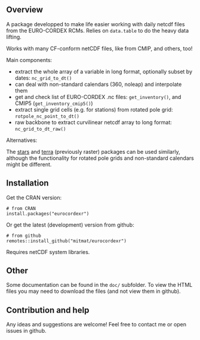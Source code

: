 ## Overview


A package developped to make life easier working with daily netcdf files from the EURO-CORDEX RCMs. Relies on `data.table` to do the heavy data lifting.

Works with many CF-conform netCDF files, like from CMIP, and others, too!

Main components:

  - extract the whole array of a variable in long format, optionally subset by dates: `nc_grid_to_dt()`
  - can deal with non-standard calendars (360, noleap) and interpolate them
  - get and check list of EURO-CORDEX .nc files: `get_inventory()`, and CMIP5 (`get_inventory_cmip5()`)
  - extract single grid cells (e.g. for stations) from rotated pole grid: `rotpole_nc_point_to_dt()`
  - raw backbone to extract curvilinear netcdf array to long format: `nc_grid_to_dt_raw()`

Alternatives:

The [stars](https://CRAN.R-project.org/package=stars) and [terra](https://CRAN.R-project.org/package=terra) (previously raster) packages can be used similarly, although the functionality for rotated pole grids and non-standard calendars might be different.
 
## Installation

Get the CRAN version:

```{r}
# from CRAN
install.packages("eurocordexr")
```


Or get the latest (development) version from github:

```{r}
# from github
remotes::install_github("mitmat/eurocordexr")
```

Requires netCDF system libraries.

## Other
    
Some documentation can be found in the `doc/` subfolder. To view the HTML files you may need to download the files (and not view them in github).

## Contribution and help

Any ideas and suggestions are welcome! Feel free to contact me or open issues in github.




